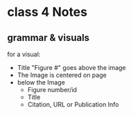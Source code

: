 # class 4 Notes

## grammar & visuals

for a visual:

  * Title "Figure #" goes above the image
  * The Image is centered on page
  * below the Image
    * Figure number/id
    * Title
    * Citation, URL or Publication Info
